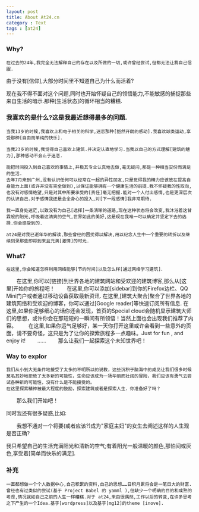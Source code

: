 ```yaml
---
layout: post
title: About At24.cn
category : Text
tags : [at24]
---
```

### Why?

    在过去的24年,我完全无法解释自己的存在以及所做的一切,或许曾经尝试,但都无法让我自己信服.
由于没有[信仰],大部分时间里不知道自己为什么而活着?

现在我不得不面对这个问题,同时也开始怀疑自己的领悟能力,不能敏感的捕捉那些来自生活的暗示.那种[生活状态]的循环相当的糟糕.

### 我喜欢的是什么?这是我最近想得最多的问题.

    当我13岁的时候,我喜欢上和电子相关的科学,迷恋那种[豁然开朗的感动].我喜欢球类运动,享受那种[自由而单纯的快乐].
	
    当我23岁的时候,我觉得自己喜欢上建筑.并决定认直地学习.当我以自己的方式理解[建筑的魅力],那种感动不会止于迷恋.
    
    能把时间投入到自己喜欢的事情上,并极其专业认真地去做,毫无疑问,那是一种相当安份而满足的生活.
    去年7月来到广州,没有认识任何可以经常在一起的异性朋友,只是觉得我的精力应该放在提高自身能力上面(或许并没有完全做到),以保证能够拥有一个健康生活的前提.我不怀疑我的性取向,也没有对感情绝望,只是对其中所要承受的[责任]毫无把握.能对一个人付出感情,也是更深层次的认识自己.对于感情我还是会全身心的投入,对[下一段感情]我非常期待.

    我一直身处迷茫,以致没有为自己[选择]一条清晰的道路,现在这种状态将会改变,我沐浴着这甘霖般的阳光,呼吸着这清爽的空气,世界如此的美好,这是现在我唯一可以确定并坚定下去的选择.你会感受到的.

    at24是对我已逝年华的解读,那些曾经的困扰得以解决,用以纪念人生中一个重要的转折以及继续刻录那些即将到来且充满[激情]的时光.

### What?

    在这里,你会知道怎样利用网络能够[节约时间]以及怎么样[通过网络学习建筑]．
　　在这里,你可以[链接]到世界各地的建筑网站和受欢迎的建筑博客,那么从[这里]开始你的旅程吧！
　　在这里,你可以添加[sidebar]到你的Firefox边栏、QQ Mini门户或者通过移动设备获取最新资讯.
    在这里,[建筑大聚合]聚合了世界各地的建筑网络和受欢迎的博客，你可以通过[Google reader]等快速订阅所有信息.
    在这里,如果你足够细心的话你还会发现，首页的Special cloud会随机显示建筑大师们的思想，或许你会在那短短的一瞬间有所领悟！当然上面也会出现我们推荐了内容。
　　在这里,如果你运气足够好，某一天你打开这里或许会看到一些意外的页面，请不要奇怪，这只是为了让你的探索旅程多一点趣味。Just for fun , and enjoy it!
　　……
　　那么让我们一起探索这个未知世界吧！

### Way to explor

    我们从小到大无条件地接受了太多的不明所以的说教，这些沉积于脑海中的成见让我们很多时候莫名其妙地拒绝了太多新的可能性，生命应该成为一场华丽而壮阔的冒险，我们应该有勇气去尝试各种新的可能性，没有什么是不能接受的。
    在这里探索精神被最大程度的鼓励，探索建筑或者是探索人生．你准备好了吗？
　　那么我们开始吧！

同时我还有很多疑惑,比如:

　　我想不通对一个将要(或者应该?)成为"家庭主妇"的女生去阐述这样的人生观是否正确?

我只希望自己的生活充满阳光和清新的空气;有着阳光一般温暖的颜色,那怕间或灰色,享受着[简单而快乐的满足].

### 补充

    一直都想做一个个人数据中心,自己积累的资料,自己的思想……日积月累将会是一笔巨大的财富.曾经也有过类似的尝试(基于 Project Babel 的 yamml ),但缺少一个明确的目的和成熟的考虑,情况就如自己之前的人生一样糟糕.对于 at24,来由很偶然,工作以后的转变,在许多思考之下产生的一个Idea.基于[wordpress]以及基于[mg12]的theme [inove].